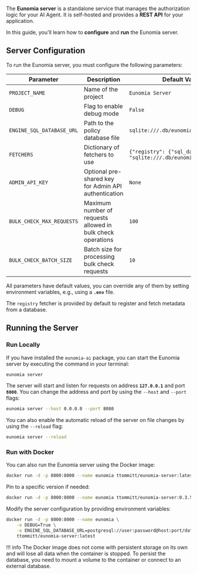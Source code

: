 The **Eunomia server** is a standalone service that manages the authorization logic for your AI Agent. It is self-hosted and provides a **REST API** for your application.

In this guide, you'll learn how to **configure** and **run** the Eunomia server.

## Server Configuration

To run the Eunomia server, you must configure the following parameters:

| **Parameter**             | **Description**                                             | **Default Value**                                                       |
| ------------------------- | ----------------------------------------------------------- | ----------------------------------------------------------------------- |
| `PROJECT_NAME`            | Name of the project                                         | `Eunomia Server`                                                        |
| `DEBUG`                   | Flag to enable debug mode                                   | `False`                                                                 |
| `ENGINE_SQL_DATABASE_URL` | Path to the policy database file                            | `sqlite:///.db/eunomia_db.sqlite`                                       |
| `FETCHERS`                | Dictionary of fetchers to use                               | `{"registry": {"sql_database_url": "sqlite:///.db/eunomia_db.sqlite"}}` |
| `ADMIN_API_KEY`           | Optional pre-shared key for Admin API authentication        | `None`                                                                  |
| `BULK_CHECK_MAX_REQUESTS` | Maximum number of requests allowed in bulk check operations | `100`                                                                   |
| `BULK_CHECK_BATCH_SIZE`   | Batch size for processing bulk check requests               | `10`                                                                    |

All parameters have default values, you can override any of them by setting environment variables, e.g., using a **`.env`** file.

The `registry` fetcher is provided by default to register and fetch metadata from a database.

## Running the Server

### Run Locally

If you have installed the `eunomia-ai` package, you can start the Eunomia server by executing the command in your terminal:

```bash
eunomia server
```

The server will start and listen for requests on address **`127.0.0.1`** and port **`8000`**. You can change the address and port by using the `--host` and `--port` flags:

```bash
eunomia server --host 0.0.0.0 --port 8080
```

You can also enable the automatic reload of the server on file changes by using the `--reload` flag:

```bash
eunomia server --reload
```

### Run with Docker

You can also run the Eunomia server using the Docker image:

```bash
docker run -d -p 8000:8000 --name eunomia ttommitt/eunomia-server:latest
```

Pin to a specific version if needed:

```bash
docker run -d -p 8000:8000 --name eunomia ttommitt/eunomia-server:0.3.5
```

Modify the server configuration by providing environment variables:

```bash
docker run -d -p 8000:8000 --name eunomia \
    -e DEBUG=True \
    -e ENGINE_SQL_DATABASE_URL=postgresql://user:password@host:port/database \
    ttommitt/eunomia-server:latest
```

!!! info
    The Docker image does not come with persistent storage on its own and will lose all data when the container is stopped. To persist the database, you need to mount a volume to the container or connect to an external database.
